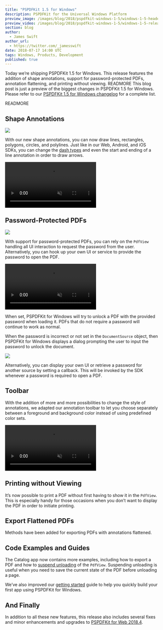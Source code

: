 ```yaml
---
title: "PSPDFKit 1.5 for Windows"
description: PSPDFKit for the Universal Windows Platform
preview_image: /images/blog/2018/pspdfkit-windows-1-5/windows-1-5-header.png
preview_video: /images/blog/2018/pspdfkit-windows-1-5/windows-1-5-release.mp4
section: blog
author:
  - James Swift
author_url:
  - https://twitter.com/_jamesswift
date: 2018-07-17 14:00 UTC
tags: Windows, Products, Development
published: true
---
```


Today we’re shipping PSPDFKit 1.5 for Windows. This release features the addition of shape annotations, support for password-protected PDFs, annotation flattening, and printing without viewing. READMORE This blog post is just a preview of the biggest changes in PSPDFKit 1.5 for Windows. Please refer to our [PSPDFKit 1.5 for Windows changelog][changelog] for a complete list.

READMORE

## Shape Annotations

![](/images/blog/2018/pspdfkit-windows-1-5/shape-annotations.png)

With our new shape annotations, you can now draw lines, rectangles, polygons, circles, and polylines. Just like in our Web, Android, and iOS SDKs, you can change the [dash types][] and even the start and ending of a line annotation in order to draw arrows.

<video src="/images/blog/2018/pspdfkit-windows-1-5/shape.mp4" muted playsinline data-controller="video" data-video-autoplay="true"></video>

## Password-Protected PDFs

![](/images/blog/2018/pspdfkit-windows-1-5/password-protected.png)

With support for password-protected PDFs, you can rely on the `PdfView` handling all UI interaction to request the password from the user. Alternatively, you can hook up your own UI or service to provide the password to open the PDF.

<video src="/images/blog/2018/pspdfkit-windows-1-5/password.mp4" muted playsinline data-controller="video" data-video-autoplay="true"></video>

When set, PSPDFKit for Windows will try to unlock a PDF with the provided password when loading it. PDFs that do not require a password will continue to work as normal.

When the password is incorrect or not set in the `DocumentSource` object, then PSPDFKit for Windows displays a dialog prompting the user to input the password to unlock the document.

![](/images/blog/2018/pspdfkit-windows-1-5/password-protected-2.png)

Alternatively, you can display your own UI or retrieve a password for another source by setting a callback. This will be invoked by the SDK whenever a password is required to open a PDF.

## Toolbar

With the addition of more and more possibilities to change the style of annotations, we adapted our annotation toolbar to let you choose separately between a foreground and background color instead of using predefined color sets.

<video src="/images/blog/2018/pspdfkit-windows-1-5/toolbar.mp4" muted playsinline data-controller="video" data-video-autoplay="true"></video>

## Printing without Viewing

It’s now possible to print a PDF without first having to show it in the `PdfView`. This is especially handy for those occasions when you don’t want to display the PDF in order to initiate printing.

## Export Flattened PDFs

Methods have been added for exporting PDFs with annotations flattened.

## Code Examples and Guides

The Catalog app now contains more examples, including how to export a PDF and how to [suspend unloading][suspend] of the `PdfView`. Suspending unloading is useful when you need to save the current state of the PDF before unloading a page.

We’ve also improved our [getting started][] guide to help you quickly build your first app using PSPDFKit for Windows.

## And Finally

In addition to all these new features, this release also includes several fixes and minor enhancements and upgrades to [PSPDFKit for Web 2018.4][web].

[windows website]: /windows
[changelog]: /changelog/windows/#1.5.0
[dash types]: /blog/2018/line-annotations/#how-to-customize-your-line-annotation-c72550
[end caps]: /blog/2018/line-annotations/#start-and-end-style-and-color-2e458b
[getting started]: /guides/windows/current/getting-started/integrating-pspdfkit/
[suspend]: /guides/windows/current/features/suspend-unloading/
[web]: /changelog/web/
